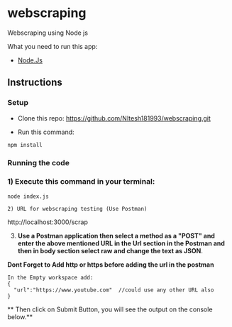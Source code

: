 # webscraping
Webscraping using Node js 

What you need to run this app:

* [Node.Js](https://nodejs.org)

## Instructions

### Setup

* Clone this repo:
https://github.com/NItesh181993/webscraping.git

* Run this command:

```
npm install
```

### Running the code

### 1) Execute this command in your terminal:

```
node index.js

2) URL for webscraping testing (Use Postman)
```
http://localhost:3000/scrap 

3) **Use a Postman application then select a method as a "POST" and enter the above mentioned URL in the Url section in the Postman and then in body section select raw and change the text as JSON**.

  **Dont Forget to Add http or https before adding the url in the postman**
  
    In the Empty workspace add:
    {
      "url":"https://www.youtube.com"  //could use any other URL also
    }
    
   ** Then click on Submit Button, you will see the output on the console below.**
